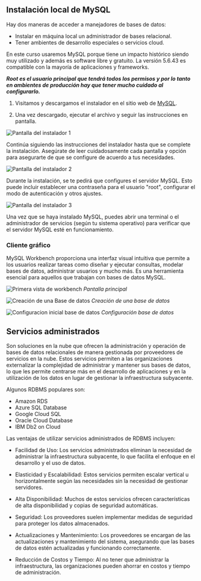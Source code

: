 


## Instalación local de MySQL

Hay dos maneras de acceder a manejadores de bases de datos:

- Instalar en máquina local un administrador de bases relacional.
- Tener ambientes de desarrollo especiales o servicios cloud.

En este curso usaremos MySQL porque tiene un impacto histórico siendo muy utilizado y además es software libre y gratuito. La versión 5.6.43 es compatible con la mayoría de aplicaciones y frameworks.

***Root es el usuario principal que tendrá todos los permisos y por lo tanto en ambientes de producción hay que tener mucho cuidado al configurarlo.***

1. Visitamos y descargamos el instalador en el sitio web de [MySQL](https://dev.mysql.com/downloads/installer/).

2. Una vez descargado, ejecutar el archivo y seguir las instrucciones en pantalla.

![Pantalla del instalador 1](https://github.com/rb-one/Notas-fundamentos-bases-de-datos/blob/master/Notas/src/Instalador_mysql_1.png?raw=true)

Continúa siguiendo las instrucciones del instalador hasta que se complete la instalación. Asegúrate de leer cuidadosamente cada pantalla y opción para asegurarte de que se configure de acuerdo a tus necesidades.

![Pantalla del instalador 2](https://github.com/rb-one/Notas-fundamentos-bases-de-datos/raw/master/Notas/src/Instalador_mysql_2.png)

Durante la instalación, se te pedirá que configures el servidor MySQL. Esto puede incluir establecer una contraseña para el usuario "root", configurar el modo de autenticación y otros ajustes.

![Pantalla del instalador 3](https://github.com/rb-one/Notas-fundamentos-bases-de-datos/raw/master/Notas/src/Instalador_mysql_3.png)

Una vez que se haya instalado MySQL, puedes abrir una terminal o el administrador de servicios (según tu sistema operativo) para verificar que el servidor MySQL esté en funcionamiento.

### Cliente gráfico

MySQL Workbench proporciona una interfaz visual intuitiva que permite a los usuarios realizar tareas como diseñar y ejecutar consultas, modelar bases de datos, administrar usuarios y mucho más. Es una herramienta esencial para aquellos que trabajan con bases de datos MySQL.

![Primera vista de workbench](https://github.com/rb-one/Notas-fundamentos-bases-de-datos/raw/master/Notas/src/worckbench_1.png)
*Pantalla principal*

![Creación de una Base de datos](https://github.com/rb-one/Notas-fundamentos-bases-de-datos/raw/master/Notas/src/worckbench_2.png)
*Creación de una base de datos*

![Configuracion inicial base de datos](https://github.com/rb-one/Notas-fundamentos-bases-de-datos/raw/master/Notas/src/worckbench_3.png)
*Configuración base de datos*

## Servicios administrados

Son soluciones en la nube que ofrecen la administración y operación de bases de datos relacionales de manera gestionada por proveedores de servicios en la nube. Estos servicios permiten a las organizaciones externalizar la complejidad de administrar y mantener sus bases de datos, lo que les permite centrarse más en el desarrollo de aplicaciones y en la utilización de los datos en lugar de gestionar la infraestructura subyacente.

Algunos RDBMS populares son:

- Amazon RDS
- Azure SQL Database
- Google Cloud SQL
- Oracle Cloud Database
- IBM Db2 on Cloud

Las ventajas de utilizar servicios administrados de RDBMS incluyen:

- Facilidad de Uso: Los servicios administrados eliminan la necesidad de administrar la infraestructura subyacente, lo que facilita el enfoque en el desarrollo y el uso de datos.

- Elasticidad y Escalabilidad: Estos servicios permiten escalar vertical u horizontalmente según las necesidades sin la necesidad de gestionar servidores.

- Alta Disponibilidad: Muchos de estos servicios ofrecen características de alta disponibilidad y copias de seguridad automáticas.

- Seguridad: Los proveedores suelen implementar medidas de seguridad para proteger los datos almacenados.

- Actualizaciones y Mantenimiento: Los proveedores se encargan de las actualizaciones y mantenimiento del sistema, asegurando que las bases de datos estén actualizadas y funcionando correctamente.

- Reducción de Costos y Tiempo: Al no tener que administrar la infraestructura, las organizaciones pueden ahorrar en costos y tiempo de administración.